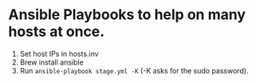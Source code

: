 
# Ansible Playbooks to help on many hosts at once.

1. Set host IPs in hosts.inv
2. Brew install ansible
3. Run `ansible-playbook stage.yml -K`  (-K asks for the sudo password).

